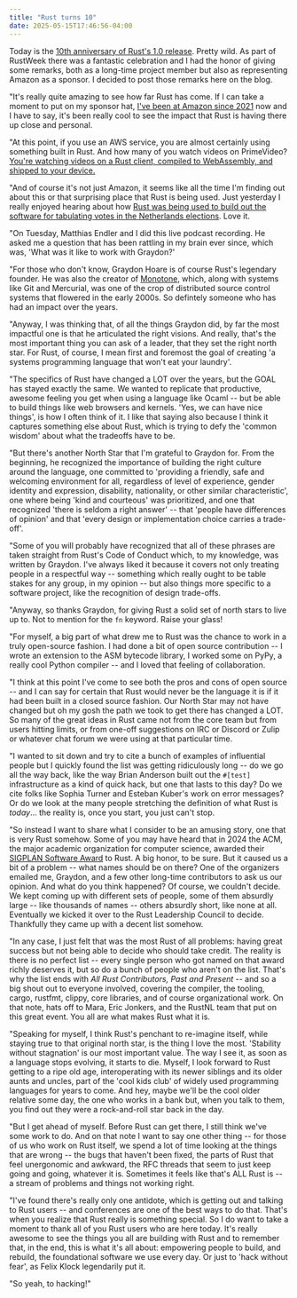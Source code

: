 ```yaml
---
title: "Rust turns 10"
date: 2025-05-15T17:46:56-04:00
---
```


Today is the [10th anniversary of Rust's 1.0 release](https://blog.rust-lang.org/2025/05/15/Rust-1.87.0/). Pretty wild. As part of RustWeek there was a fantastic celebration and I had the honor of giving some remarks, both as a long-time project member but also as representing Amazon as a sponsor. I decided to post those remarks here on the blog.

"It's really quite amazing to see how far Rust has come. If I can take a moment to put on my sponsor hat, [I've been at Amazon since 2021](http://localhost:1313/babysteps/blog/2020/12/30/the-more-things-change/) now and I have to say, it's been really cool to see the impact that Rust is having there up close and personal.

"At this point, if you use an AWS service, you are almost certainly using something built in Rust. And how many of you watch videos on PrimeVideo? [You're watching videos on a Rust client, compiled to WebAssembly, and shipped to your device.](https://www.youtube.com/watch?v=_wcOovoDFMI)

"And of course it's not just Amazon, it seems like all the time I'm finding out about this or that surprising place that Rust is being used. Just yesterday I really enjoyed hearing about how [Rust was being used to build out the software for tabulating votes in the Netherlands elections](https://rustweek.org/talks/mark/). Love it.

"On Tuesday, Matthias Endler and I did this live podcast recording. He asked me a question that has been rattling in my brain ever since, which was, 'What was it like to work with Graydon?'

"For those who don't know, Graydon Hoare is of course Rust's legendary founder. He was also the creator of [Monotone](https://en.wikipedia.org/wiki/Monotone_(software)), which, along with systems like Git and Mercurial, was one of the crop of distributed source control systems that flowered in the early 2000s. So defintely someone who has had an impact over the years.

"Anyway, I was thinking that, of all the things Graydon did, by far the most impactful one is that he articulated the right visions. And really, that's the most important thing you can ask of a leader, that they set the right north star. For Rust, of course, I mean first and foremost the goal of creating 'a systems programming language that won't eat your laundry'.

"The specifics of Rust have changed a LOT over the years, but the GOAL has stayed exactly the same. We wanted to replicate that productive, awesome feeling you get when using a language like Ocaml -- but be able to build things like web browsers and kernels. 'Yes, we can have nice things', is how I often think of it. I like that saying also because I think it captures something else about Rust, which is trying to defy the 'common wisdom' about what the tradeoffs have to be.

"But there's another North Star that I'm grateful to Graydon for. From the beginning, he recognized the importance of building the right culture around the language, one committed to 'providing a friendly, safe and welcoming environment for all, regardless of level of experience, gender identity and expression, disability, nationality, or other similar characteristic', one where being 'kind and courteous' was prioritized, and one that recognized 'there is seldom a right answer' -- that 'people have differences of opinion' and that 'every design or implementation choice carries a trade-off'.

"Some of you will probably have recognized that all of these phrases are taken straight from Rust's Code of Conduct which, to my knowledge, was written by Graydon. I've always liked it because it covers not only treating people in a respectful way -- something which really ought to be table stakes for any group, in my opinion -- but also things more specific to a software project, like the recognition of design trade-offs.

"Anyway, so thanks Graydon, for giving Rust a solid set of north stars to live up to. Not to mention for the `fn` keyword. Raise your glass!

"For myself, a big part of what drew me to Rust was the chance to work in a truly open-source fashion. I had done a bit of open source contribution -- I wrote an extension to the ASM bytecode library, I worked some on PyPy, a really cool Python compiler -- and I loved that feeling of collaboration. 

"I think at this point I've come to see both the pros and cons of open source -- and I can say for certain that Rust would never be the language it is if it had been built in a closed source fashion. Our North Star may not have changed but oh my gosh the path we took to get there has changed a LOT. So many of the great ideas in Rust came not from the core team but from users hitting limits, or from one-off suggestions on IRC or Discord or Zulip or whatever chat forum we were using at that particular time.

"I wanted to sit down and try to cite a bunch of examples of influential people but I quickly found the list was getting ridiculously long -- do we go all the way back, like the way Brian Anderson built out the `#[test]` infrastructure as a kind of quick hack, but one that lasts to this day? Do we cite folks like Sophia Turner and Esteban Kuber's work on error messages? Or do we look at the many people stretching the definition of what Rust is *today*... the reality is, once you start, you just can't stop.

"So instead I want to share what I consider to be an amusing story, one that is very Rust somehow. Some of you may have heard that in 2024 the ACM, the major academic organization for computer science, awarded their [SIGPLAN Software Award](https://www.sigplan.org/Awards/Software/) to Rust. A big honor, to be sure. But it caused us a bit of a problem -- what names should be on there? One of the organizers emailed me, Graydon, and a few other long-time contributors to ask us our opinion. And what do you think happened? Of course, we couldn't decide. We kept coming up with different sets of people, some of them absurdly large -- like thousands of names -- others absurdly short, like none at all. Eventually we kicked it over to the Rust Leadership Council to decide. Thankfully they came up with a decent list somehow.

"In any case, I just felt that was the most Rust of all problems: having great success but not being able to decide who should take credit. The reality is there is no perfect list -- every single person who got named on that award richly deserves it, but so do a bunch of people who aren't on the list. That's why the list ends with *All Rust Contributors, Past and Present* -- and so a big shout out to everyone involved, covering the compiler, the tooling, cargo, rustfmt, clippy, core libraries, and of course organizational work. On that note, hats off to Mara, Eric Jonkers, and the RustNL team that put on this great event. You all are what makes Rust what it is.

"Speaking for myself, I think Rust's penchant to re-imagine itself, while staying true to that original north star, is the thing I love the most. 'Stability without stagnation' is our most important value. The way I see it, as soon as a language stops evolving, it starts to die. Myself, I look forward to Rust getting to a ripe old age, interoperating with its newer siblings and its older aunts and uncles, part of the 'cool kids club' of widely used programming languages for years to come. And hey, maybe we'll be the cool older relative some day, the one who works in a bank but, when you talk to them, you find out they were a rock-and-roll star back in the day.

"But I get ahead of myself. Before Rust can get there, I still think we've some work to do. And on that note I want to say one other thing -- for those of us who work on Rust itself, we spend a lot of time looking at the things that are wrong -- the bugs that haven't been fixed, the parts of Rust that feel unergonomic and awkward, the RFC threads that seem to just keep going and going, whatever it is. Sometimes it feels like that's ALL Rust is -- a stream of problems and things not working right.

"I've found there's really only one antidote, which is getting out and talking to Rust users -- and conferences are one of the best ways to do that. That's when you realize that Rust really is something special. So I do want to take a moment to thank all of you Rust users who are here today. It's really awesome to see the things you all are building with Rust and to remember that, in the end, this is what it's all about: empowering people to build, and rebuild, the foundational software we use every day. Or just to 'hack without fear', as Felix Klock legendarily put it.

"So yeah, to hacking!"








